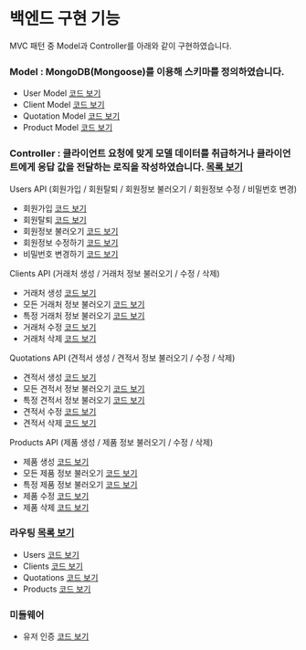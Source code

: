 # 백엔드 구현 기능

MVC 패턴 중 Model과 Controller를 아래와 같이 구현하였습니다.

### Model : MongoDB(Mongoose)를 이용해 스키마를 정의하였습니다.
- User Model [코드 보기](https://github.com/mtseo01/quick-quote/blob/main/back/api/models/user.js)
- Client Model [코드 보기](https://github.com/mtseo01/quick-quote/blob/main/back/api/models/client.js)
- Quotation Model [코드 보기](https://github.com/mtseo01/quick-quote/blob/main/back/api/models/quotation.js)
- Product Model [코드 보기](https://github.com/mtseo01/quick-quote/blob/main/back/api/models/product.js)

### Controller : 클라이언트 요청에 맞게 모델 데이터를 취급하거나 클라이언트에게 응답 값을 전달하는 로직을 작성하였습니다. [목록 보기](https://github.com/mtseo01/quick-quote/tree/main/back/api/controllers)
Users API (회원가입 / 회원탈퇴 / 회원정보 불러오기 / 회원정보 수정 / 비밀번호 변경)
- 회원가입 [코드 보기](https://github.com/mtseo01/quick-quote/blo3094492d73da00d8d5623498ae7ccc25110ed77b/back/api/controllers/usejs#L15-L52)
- 회원탈퇴 [코드 보기](https://github.com/mtseo01/quick-quote/blo3094492d73da00d8d5623498ae7ccc25110ed77b/back/api/controllers/usejs#L221-L271)
- 회원정보 불러오기 [코드 보기](https://github.com/mtseo01/quick-quote/blo3094492d73da00d8d5623498ae7ccc25110ed77b/back/api/controllers/usejs#L113-L140)
- 회원정보 수정하기 [코드 보기](https://github.com/mtseo01/quick-quote/blo3094492d73da00d8d5623498ae7ccc25110ed77b/back/api/controllers/usejs#L142-L159)
- 비밀번호 변경하기 [코드 보기](https://github.com/mtseo01/quick-quote/blo3094492d73da00d8d5623498ae7ccc25110ed77b/back/api/controllers/usejs#L161-L219)

Clients API (거래처 생성 / 거래처 정보 불러오기 / 수정 / 삭제)
- 거래처 생성 [코드 보기](https://github.com/mtseo01/quick-quote/blo3094492d73da00d8d5623498ae7ccc25110ed77b/back/api/controllers/clienjs#L8-L43)
- 모든 거래처 정보 불러오기 [코드 보기](https://github.com/mtseo01/quick-quotblob/3094492d73da00d8d5623498ae7ccc25110ed77b/back/api/controllers/clienjs#L45-L85)
- 특정 거래처 정보 불러오기 [코드 보기](https://github.com/mtseo01/quick-quotblob/3094492d73da00d8d5623498ae7ccc25110ed77b/back/api/controllers/clienjs#L87-L115)
- 거래처 수정 [코드 보기](https://github.com/mtseo01/quick-quote/blo3094492d73da00d8d5623498ae7ccc25110ed77b/back/api/controllers/clienjs#L117-L130)
- 거래처 삭제 [코드 보기](https://github.com/mtseo01/quick-quote/blo3094492d73da00d8d5623498ae7ccc25110ed77b/back/api/controllers/clienjs#L132-L150)
  
Quotations API (견적서 생성 / 견적서 정보 불러오기 / 수정 / 삭제)
- 견적서 생성 [코드 보기](https://github.com/mtseo01/quick-quote/blo3094492d73da00d8d5623498ae7ccc25110ed77b/back/api/controllers/quotatiojs#L7-L54)
- 모든 견적서 정보 불러오기 [코드 보기](https://github.com/mtseo01/quick-quotblob/3094492d73da00d8d5623498ae7ccc25110ed77b/back/api/controllerquotation.js#L56-L81)
- 특정 견적서 정보 불러오기 [코드 보기](https://github.com/mtseo01/quick-quotblob/3094492d73da00d8d5623498ae7ccc25110ed77b/back/api/controllerquotation.js#L83-L108)
- 견적서 수정 [코드 보기](https://github.com/mtseo01/quick-quote/blo3094492d73da00d8d5623498ae7ccc25110ed77b/back/api/controllers/quotatiojs#L110-L127)
- 견적서 삭제 [코드 보기](https://github.com/mtseo01/quick-quote/blo3094492d73da00d8d5623498ae7ccc25110ed77b/back/api/controllers/quotatiojs#L129-L147)

Products API (제품 생성 / 제품 정보 불러오기 / 수정 / 삭제)
- 제품 생성 [코드 보기](https://github.com/mtseo01/quick-quote/blob/main/back/api/controllers/product.js#L5-L30)
- 모든 제품 정보 불러오기 [코드 보기](https://github.com/mtseo01/quick-quote/blob/3094492d73da00d8d5623498ae7ccc25110ed77b/back/api/controllers/product.js#L32-L57)
- 특정 제품 정보 불러오기 [코드 보기](https://github.com/mtseo01/quick-quote/blob/3094492d73da00d8d5623498ae7ccc25110ed77b/back/api/controllers/product.js#L59-L85)
- 제품 수정 [코드 보기](https://github.com/mtseo01/quick-quote/blob/3094492d73da00d8d5623498ae7ccc25110ed77b/back/api/controllers/product.js#L87-L100)
- 제품 삭제 [코드 보기](https://github.com/mtseo01/quick-quote/blob/3094492d73da00d8d5623498ae7ccc25110ed77b/back/api/controllers/product.js#L102-L120)

### 라우팅 [목록 보기](https://github.com/mtseo01/quick-quote/blob/main/back/app.js#L30-L33)
- Users [코드 보기](https://github.com/mtseo01/quick-quote/blob/main/back/api/routes/user.js)
- Clients [코드 보기](https://github.com/mtseo01/quick-quote/blob/main/back/api/routes/client.js)
- Quotations [코드 보기](https://github.com/mtseo01/quick-quote/blob/main/back/api/routes/quotatation.js)
- Products [코드 보기](https://github.com/mtseo01/quick-quote/blob/main/back/api/routes/product.js)

### 미들웨어
- 유저 인증 [코드 보기](https://github.com/mtseo01/quick-quote/blob/main/back/api/middleware/check-auth.js)
